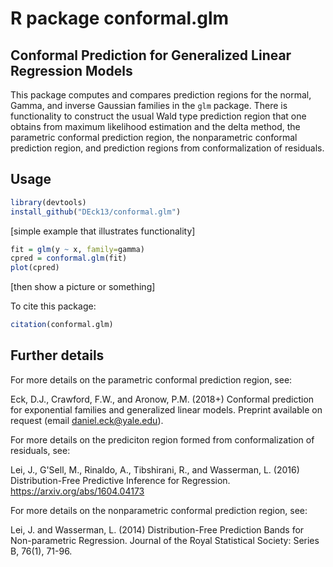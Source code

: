 # R package conformal.glm 

## Conformal Prediction for Generalized Linear Regression Models

This package computes and compares prediction regions for the normal, Gamma, 
and inverse Gaussian families in the `glm` package.  There is 
functionality to construct the usual Wald type prediction region that one 
obtains from maximum likelihood estimation and the delta method, the 
parametric conformal prediction region, the nonparametric conformal 
prediction region, and prediction regions from conformalization of residuals. 


## Usage 

```r
library(devtools)
install_github("DEck13/conformal.glm")
```

[simple example that illustrates functionality]
```r
fit = glm(y ~ x, family=gamma) 
cpred = conformal.glm(fit)
plot(cpred)
```
[then show a picture or something]

To cite this package:
```r
citation(conformal.glm)
```


## Further details

For more details on the parametric conformal prediction region, see:

  Eck, D.J., Crawford, F.W., and Aronow, P.M. (2018+)
  Conformal prediction for exponential families and generalized linear models.
  Preprint available on request (email daniel.eck@yale.edu).

For more details on the prediciton region formed from conformalization of 
residuals, see:

  Lei, J., G'Sell, M., Rinaldo, A., Tibshirani, R., and Wasserman, L. (2016)
  Distribution-Free Predictive Inference for Regression. 
  https://arxiv.org/abs/1604.04173

For more details on the nonparametric conformal prediction region, see:

  Lei, J. and Wasserman, L. (2014)
  Distribution-Free Prediction Bands for Non-parametric Regression. 
  Journal of the Royal Statistical Society: Series B, 76(1), 71-96.

